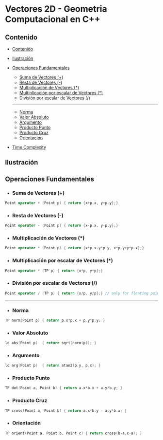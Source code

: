 # Vectores 2D - Geometria Computacional en C++

## Contenido

* [Contenido](#contenido)
* [Ilustración](#ilustración)
* [Operaciones Fundamentales](#operaciones-fundamentales)
    * [Suma de Vectores (+)](#)
    * [Resta de Vectores (-)](#)
    * [Multiplicación de Vectores (*)](#)
    * [Multiplicación por escalar de Vectores (*)](#)
    * [División por escalar de Vectores (/)](#)
    ---
    * [Norma](#)
    * [Valor Absoluto](#)
    * [Argumento](#)
    * [Producto Punto](#)
    * [Producto Cruz](#)
    * [Orientación](#)

* [Time Complexity](#time-complexity)

## Ilustración

## Operaciones Fundamentales

* ### Suma de Vectores (+)
```c++
Point operator + (Point p) { return {x+p.x, y+p.y};}
```

* ### Resta de Vectores (-)
```c++
Point operator - (Point p) { return {x-p.x, y-p.y};}
```


* ### Multiplicación de Vectores (*)
```c++
Point operator * (Point p) { return {x*p.x-y*p.y, x*p.y+y*p.x};}
```

* ### Multiplicación por escalar de Vectores (*)
```c++
Point operator * (TP p) { return {x*p, y*p};}
```

* ### División por escalar de Vectores (/)
```c++
Point operator / (TP p) { return {x/p, y/p};} // only for floating point
```

----

* ### Norma
```c++
TP norm(Point p) { return p.x*p.x + p.y*p.y; }
```

* ### Valor Absoluto
```c++
ld abs(Point p)  { return sqrt(norm(p)); }
```

* ### Argumento
```c++
ld arg(Point p)  { return atan2(p.y, p.x); }
```

* ### Producto Punto
```c++
TP dot(Point a, Point b) { return a.x*b.x + a.y*b.y; }
```

* ### Producto Cruz
```c++
TP cross(Point a, Point b) { return a.x*b.y - a.y*b.x; }
```

* ### Orientación
```c++
TP orient(Point a, Point b, Point c) { return cross(b-a,c-a); }
```
